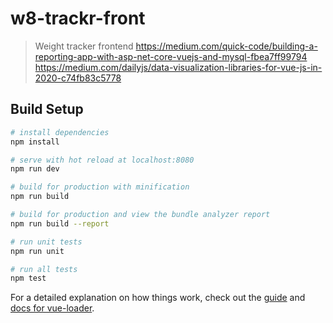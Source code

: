 # w8-trackr-front

> Weight tracker frontend
https://medium.com/quick-code/building-a-reporting-app-with-asp-net-core-vuejs-and-mysql-fbea7ff99794
https://medium.com/dailyjs/data-visualization-libraries-for-vue-js-in-2020-c74fb83c5778

## Build Setup

``` bash
# install dependencies
npm install

# serve with hot reload at localhost:8080
npm run dev

# build for production with minification
npm run build

# build for production and view the bundle analyzer report
npm run build --report

# run unit tests
npm run unit

# run all tests
npm test
```

For a detailed explanation on how things work, check out the [guide](http://vuejs-templates.github.io/webpack/) and [docs for vue-loader](http://vuejs.github.io/vue-loader).
